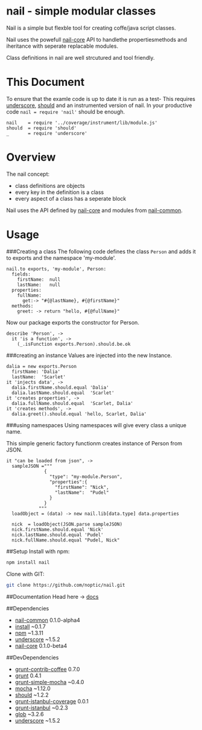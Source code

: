 
[glob]: https://npmjs.org/package/glob
[grunt-contrib-coffee]: https://github.com/gruntjs/grunt-contrib-coffee
[grunt-istanbul-coverage]: https://github.com/daniellmb/grunt-istanbul-coverage
[grunt-istanbul]: https://github.com/taichi/grunt-istanbul
[grunt-simple-mocha]: https://github.com/yaymukund/grunt-simple-mocha
[grunt]: http://gruntjs.com/
[install]: http://github.com/benjamn/install
[mocha]: https://npmjs.org/package/mocha
[nail-common]: https://npmjs.org/package/nail-common
[nail-core]: https://github.com/noptic/nail-core
[npm]: https://npmjs.org/doc/
[should]: https://github.com/visionmedia/should.js
[underscore]: http://underscorejs.org


[About]: spec\About.coffee.md

nail - simple modular classes
=============================
Nail is a simple but flexble tool for creating coffe/java script classes.

Nail uses the powefull [nail-core] API to handlethe propertiesmethods and
iheritance with seperate replacable modules.

Class definitions in nail are well strcutured and tool friendly.

This Document
=============
To ensure that the examle code is up to date it is run as a test-
This requires [underscore], [should] and an instrumented version of nail.
In your productive code `nail = require 'nail'` should be enough.

    nail    = require '../coverage/instrument/lib/module.js'
    should  = require 'should'
    _       = require 'underscore'

Overview
========
The nail concept:

 - class definitions are objects
 - every key in the definition is a class
 - every aspect of a class has a seperate block

Nail uses the API defined by [nail-core] and modules from [nail-common].

Usage
=====
###Creating a class
The following code defines the class `Person` and adds it to exports and the
namespace 'my-module'.

    nail.to exports, 'my-module', Person:
      fields:
        firstName:  null
        lastName:   null
      properties:
        fullName:
          get:-> "#{@lastName}, #{@firstName}"
      methods:
        greet: -> return "hello, #{@fullName}"

Now our package exports the constructor for Person.

    describe 'Person', ->
      it 'is a function', ->
        (_.isFunction exports.Person).should.be.ok

###creating an instance
Values are injected into the new Instance.

    dalia = new exports.Person
      firstName: 'Dalia'
      lastName:  'Scarlet'
    it 'injects data', ->
      dalia.firstName.should.equal 'Dalia'
      dalia.lastName.should.equal  'Scarlet'
    it 'creates properties', ->
      dalia.fullName.should.equal  'Scarlet, Dalia'
    it 'creates methods', ->
      dalia.greet().should.equal 'hello, Scarlet, Dalia'

###using namespaces
Using namespaces will give every class a unique name.

This simple generic factory functionm creates instance of Person from JSON.

    it "can be loaded from json", ->
      sampleJSON ="""
                  {
                    "type": "my-module.Person",
                    "properties":{
                      "firstName": "Nick",
                      "lastName":  "Pudel"
                    }
                  }
                """
      loadObject = (data) -> new nail.lib[data.type] data.properties

      nick  = loadObject(JSON.parse sampleJSON)
      nick.firstName.should.equal 'Nick'
      nick.lastName.should.equal 'Pudel'
      nick.fullName.should.equal "Pudel, Nick"

##Setup
Install with npm:
```bash
npm install nail
```

Clone with GIT:
```bash
git clone https://github.com/noptic/nail.git
```

##Documentation
Head here → [docs](docs)

##Dependencies
 - [nail-common] 0.1.0-alpha4
 - [install] ~0.1.7
 - [npm] ~1.3.11
 - [underscore] ~1.5.2
 - [nail-core] 0.1.0-beta4

##DevDependencies
 - [grunt-contrib-coffee] 0.7.0
 - [grunt] 0.4.1
 - [grunt-simple-mocha] ~0.4.0
 - [mocha] ~1.12.0
 - [should] ~1.2.2
 - [grunt-istanbul-coverage] 0.0.1
 - [grunt-istanbul] ~0.2.3
 - [glob] ~3.2.6
 - [underscore] ~1.5.2
